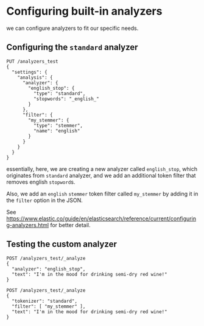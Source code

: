 # Configuring built-in analyzers

we can configure analyzers to fit our specific needs. 

## Configuring the `standard` analyzer

```
PUT /analyzers_test
{
  "settings": {
    "analysis": {
      "analyzer": {
        "english_stop": {
          "type": "standard",
          "stopwords": "_english_"
        }
      },
      "filter": {
        "my_stemmer": {
          "type": "stemmer",
          "name": "english"
        }
      }
    }
  }
}
```

essentially, here, we are creating a new analyzer called `english_stop`, which originates from `standard` analyzer, and we add an additional token filter that removes english `stopword`s.

Also,  we add an `english` `stemmer` token filter called `my_stemmer` by adding it in the `filter` option in the JSON.

See https://www.elastic.co/guide/en/elasticsearch/reference/current/configuring-analyzers.html for better detail.

## Testing the custom analyzer

```
POST /analyzers_test/_analyze
{
  "analyzer": "english_stop",
  "text": "I'm in the mood for drinking semi-dry red wine!"
}
```

```
POST /analyzers_test/_analyze
{
  "tokenizer": "standard",
  "filter": [ "my_stemmer" ],
  "text": "I'm in the mood for drinking semi-dry red wine!"
}
```